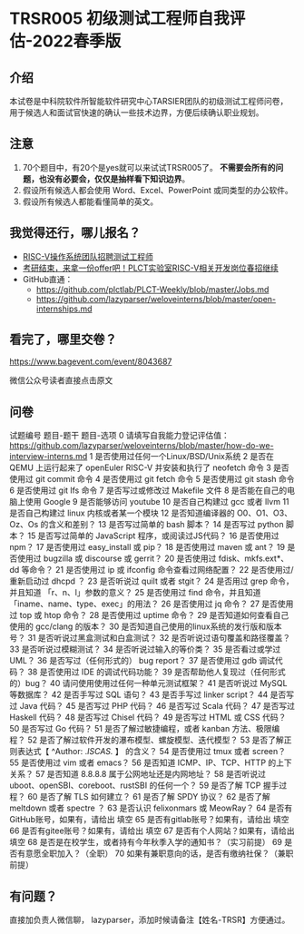 # TRSR005 初级测试工程师自我评估-2022春季版

## 介绍

本试卷是中科院软件所智能软件研究中心TARSIER团队的初级测试工程师问卷，用于候选人和面试官快速的确认一些技术边界，方便后续确认职业规划。

## 注意
1. 70个题目中，有20个是yes就可以来试试TRSR005了。 **不需要会所有的问题，也没有必要会，仅仅是抽样看下知识边界**。
2. 假设所有候选人都会使用 Word、Excel、PowerPoint 或同类型的办公软件。
3. 假设所有候选人都能看懂简单的英文。

## 我觉得还行，哪儿报名？

- [RISC-V操作系统团队招聘测试工程师](https://mp.weixin.qq.com/s/inLFS4pI1F74m_oJ2I7xjQ)
- [考研结束，来拿一份offer吧！PLCT实验室RISC-V相关开发岗位春招继续](https://mp.weixin.qq.com/s/PWV5akv5kw3iOuHb-uSNrQ)
- GitHub直通：
  - https://github.com/plctlab/PLCT-Weekly/blob/master/Jobs.md
  - https://github.com/lazyparser/weloveinterns/blob/master/open-internships.md

## 看完了，哪里交卷？

https://www.bagevent.com/event/8043687

微信公众号读者直接点击原文

## 问卷

试题编号	题目-题干	题目-选项
0 请填写自我能力登记评估值：  https://github.com/lazyparser/weloveinterns/blob/master/how-do-we-interview-interns.md
1	是否使用过任何一个Linux/BSD/Unix系统
2	是否在 QEMU 上运行起来了 openEuler RISC-V 并安装和执行了 neofetch 命令
3	是否使用过 git commit 命令
4	是否使用过 git fetch 命令
5	是否使用过 git stash 命令
6	是否使用过 git lfs 命令
7	是否写过或修改过 Makefile 文件
8	是否能在自己的电脑上使用 Google
9	是否能够访问 youtube
10	是否自己构建过 gcc 或者 llvm
11	是否自己构建过 linux 内核或者某一个模块
12	是否知道编译器的 O0、O1、O3、Oz、Os 的含义和差别？
13	是否写过简单的 bash 脚本？
14	是否写过 python 脚本？
15	是否写过简单的 JavaScript 程序，或阅读过JS代码？
16	是否使用过 npm？
17	是否使用过 easy_install 或 pip？
18	是否使用过 maven 或 ant？
19	是否使用过 bugzilla 或 discourse 或 gerrit？
20	是否使用过 fdisk、mkfs.ext*、dd 等命令？
21	是否使用过 ip 或 ifconfig 命令查看过网络配置？
22	是否使用过/重新启动过 dhcpd ？
23	是否听说过 quilt 或者 stgit？
24	是否用过 grep 命令，并且知道 「r、n、l」参数的意义？
25	是否使用过 find 命令，并且知道 「iname、name、type、exec」的用法？
26	是否使用过 jq 命令？
27	是否使用过 top 或 htop 命令？
28	是否使用过 uptime 命令？
29	是否知道如何查看自己使用的 gcc/clang 的版本？
30	是否知道自己使用的linux系统的发行版和版本号？
31	是否听说过黑盒测试和白盒测试？
32	是否听说过语句覆盖和路径覆盖？
33	是否听说过模糊测试？
34	是否听说过输入的等价类？
35	是否看过或学过 UML？
36	是否写过（任何形式的） bug report？
37	是否使用过 gdb 调试代码？
38	是否使用过 IDE 的调试代码功能？
39	是否帮助他人复现过（任何形式的）bug？
40	请问使用使用过任何一种单元测试框架？
41	是否听说过 MySQL 等数据库？
42	是否手写过 SQL 语句？
43	是否手写过 linker script？
44	是否写过 Java 代码？
45	是否写过 PHP 代码？
46	是否写过 Scala 代码？
47	是否写过 Haskell 代码？
48	是否写过 Chisel 代码？
49	是否写过 HTML 或 CSS 代码？
50	是否写过 Go 代码？
51	是否了解过敏捷编程，或者 kanban 方法、极限编程？
52	是否了解过软件开发的瀑布模型、螺旋模型、迭代模型？
53	是否了解正则表达式【 ^Author: .*ISCAS.* 】 的含义？
54	是否使用过 tmux 或者 screen？
55	是否使用过 vim 或者 emacs？
56	是否知道 ICMP、IP、TCP、HTTP 的上下关系？
57	是否知道 8.8.8.8 属于公网地址还是内网地址？
58	是否听说过 uboot、openSBI、coreboot、rustSBI 的任何一个？
59	是否了解 TCP 握手过程？
60	是否了解 TLS 如何建立？
61	是否了解 SPDY 协议？
62	是否了解 meltdown 或者 spectre ？
63	是否认识 felixonmars 或 MeowRay？
64	是否有GitHub账号，如果有，请给出	填空
65	是否有gitlab账号？如果有，请给出	填空
66	是否有gitee账号？如果有，请给出	填空
67	是否有个人网站？如果有，请给出	填空
68	是否是在校学生，或者持有今年秋季入学的通知书？（实习前提）
69	是否有意愿全职加入？（全职）
70	如果有兼职意向的话，是否有缴纳社保？（兼职前提）

## 有问题？

直接加负责人微信聊， lazyparser，添加时候请备注【姓名-TRSR】方便通过。
